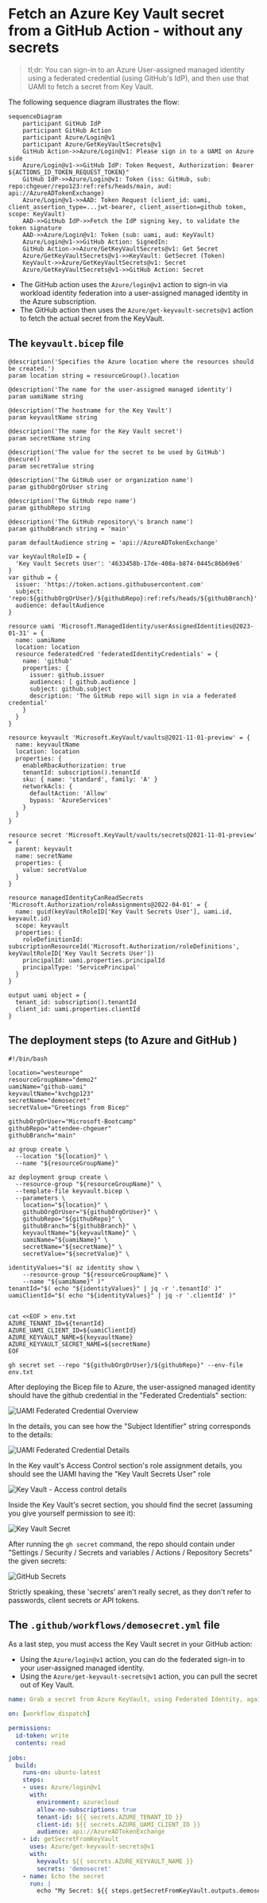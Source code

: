 # Fetch an Azure Key Vault secret from a GitHub Action - without any secrets

> tl;dr: You can sign-in to an Azure User-assigned managed identity using a federated credential (using GitHub's IdP), and then use that UAMI to fetch a secret from Key Vault.

The following sequence diagram illustrates the flow:

```mermaid
sequenceDiagram
    participant GitHub IdP
    participant GitHub Action
    participant Azure/Login@v1
    participant Azure/GetKeyVaultSecrets@v1
    GitHub Action->>Azure/Login@v1: Please sign in to a UAMI on Azure side
    Azure/Login@v1->>GitHub IdP: Token Request, Authorization: Bearer ${ACTIONS_ID_TOKEN_REQUEST_TOKEN}"
    GitHub IdP->>Azure/Login@v1: Token (iss: GitHub, sub: repo:chgeuer/repo123:ref:refs/heads/main, aud: api://AzureADTokenExchange)
    Azure/Login@v1->>AAD: Token Request (client_id: uami, client_assertion_type=...jwt-bearer, client_assertion=github token, scope: KeyVault)
    AAD->>GitHub IdP->>Fetch the IdP signing key, to validate the token signature
    AAD->>Azure/Login@v1: Token (sub: uami, aud: KeyVault)
    Azure/Login@v1->>GitHub Action: SignedIn:
    GitHub Action->>Azure/GetKeyVaultSecrets@v1: Get Secret
    Azure/GetKeyVaultSecrets@v1->>KeyVault: GetSecret (Token)
    KeyVault->>Azure/GetKeyVaultSecrets@v1: Secret
    Azure/GetKeyVaultSecrets@v1->>GitHub Action: Secret
```

- The GitHub action uses the `Azure/login@v1` action to sign-in via workload identity federation into a user-assigned managed identity in the Azure subscription.
- The GitHub action then uses the `Azure/get-keyvault-secrets@v1` action to fetch the actual secret from the KeyVault.



## The `keyvault.bicep` file

```bicep
@description('Specifies the Azure location where the resources should be created.')
param location string = resourceGroup().location

@description('The name for the user-assigned managed identity')
param uamiName string

@description('The hostname for the Key Vault')
param keyvaultName string

@description('The name for the Key Vault secret')
param secretName string

@description('The value for the secret to be used by GitHub')
@secure()
param secretValue string 

@description('The GitHub user or organization name')
param githubOrgOrUser string

@description('The GitHub repo name')
param githubRepo string

@description('The GitHub repository\'s branch name')
param githubBranch string = 'main'

param defaultAudience string = 'api://AzureADTokenExchange'

var keyVaultRoleID = {
  'Key Vault Secrets User': '4633458b-17de-408a-b874-0445c86b69e6'
}
var github = {
  issuer: 'https://token.actions.githubusercontent.com'
  subject: 'repo:${githubOrgOrUser}/${githubRepo}:ref:refs/heads/${githubBranch}'
  audience: defaultAudience
}

resource uami 'Microsoft.ManagedIdentity/userAssignedIdentities@2023-01-31' = {
  name: uamiName
  location: location
  resource federatedCred 'federatedIdentityCredentials' = {
    name: 'github'
    properties: {
      issuer: github.issuer
      audiences: [ github.audience ]
      subject: github.subject
      description: 'The GitHub repo will sign in via a federated credential'
    }
  }
}

resource keyvault 'Microsoft.KeyVault/vaults@2021-11-01-preview' = {
  name: keyvaultName
  location: location
  properties: {
    enableRbacAuthorization: true
    tenantId: subscription().tenantId
    sku: { name: 'standard', family: 'A' }
    networkAcls: {
      defaultAction: 'Allow'
      bypass: 'AzureServices'
    }
  }
}

resource secret 'Microsoft.KeyVault/vaults/secrets@2021-11-01-preview' = {
  parent: keyvault
  name: secretName
  properties: {
    value: secretValue
  }
}

resource managedIdentityCanReadSecrets 'Microsoft.Authorization/roleAssignments@2022-04-01' = {
  name: guid(keyVaultRoleID['Key Vault Secrets User'], uami.id, keyvault.id)
  scope: keyvault
  properties: {
    roleDefinitionId: subscriptionResourceId('Microsoft.Authorization/roleDefinitions', keyVaultRoleID['Key Vault Secrets User'])
    principalId: uami.properties.principalId
    principalType: 'ServicePrincipal'
  }
}

output uami object = {
  tenant_id: subscription().tenantId
  client_id: uami.properties.clientId
}
```

## The deployment steps (to Azure and GitHub )

``` shell
#!/bin/bash

location="westeurope"
resourceGroupName="demo2"
uamiName="github-uami"
keyvaultName="kvchgp123"
secretName="demosecret"
secretValue="Greetings from Bicep"

githubOrgOrUser="Microsoft-Bootcamp"
githubRepo="attendee-chgeuer"
githubBranch="main"

az group create \
  --location "${location}" \
  --name "${resourceGroupName}"

az deployment group create \
  --resource-group "${resourceGroupName}" \
  --template-file keyvault.bicep \
  --parameters \
    location="${location}" \
    githubOrgOrUser="${githubOrgOrUser}" \
    githubRepo="${githubRepo}" \
    githubBranch="${githubBranch}" \
    keyvaultName="${keyvaultName}" \
    uamiName="${uamiName}" \
    secretName="${secretName}" \
    secretValue="${secretValue}" \

identityValues="$( az identity show \
    --resource-group "${resourceGroupName}" \
    --name "${uamiName}" )"
tenantId="$( echo "${identityValues}" | jq -r '.tenantId' )"
uamiClientId="$( echo "${identityValues}" | jq -r '.clientId' )"


cat <<EOF > env.txt
AZURE_TENANT_ID=${tenantId}
AZURE_UAMI_CLIENT_ID=${uamiClientId}
AZURE_KEYVAULT_NAME=${keyvaultName}
AZURE_KEYVAULT_SECRET_NAME=${secretName}
EOF

gh secret set --repo "${githubOrgOrUser}/${githubRepo}" --env-file env.txt

```

After deploying the Bicep file to Azure, the user-assigned managed identity should have the github credential in the "Federated Credentials" section:

![UAMI Federated Credential Overview](img/uami-federated-cred-overview.png)

In the details, you can see how the "Subject Identifier" string corresponds to the details:

![UAMI Federated Credential Details](img/uami-federated-cred-details.png)

In the Key vault's Access Control section's role assignment details, you should see the UAMI having the "Key Vault Secrets User" role

![Key Vault - Access control details](img/keyvault-iam-secrets-user.png)

Inside the Key Vault's secret section, you should find the secret (assuming you give yourself permission to see it):

![Key Vault Secret](img/keyvault-secret-details.png)

After running the `gh secret` command, the repo should contain under "Settings / Security / Secrets and variables / Actions / Repository Secrets" the given secrets:

![GitHub Secrets](img/github-secrets-overview.png)

Strictly speaking, these 'secrets' aren't really secret, as they don't refer to passwords, client secrets or API tokens. 

## The `.github/workflows/demosecret.yml` file

As a last step, you must access the Key Vault secret in your GitHub action:

- Using the `Azure/login@v1` action, you can do the federated sign-in to your user-assigned managed identity.
- Using the `Azure/get-keyvault-secrets@v1` action, you can pull the secret out of Key Vault.

```yaml
name: Grab a secret from Azure KeyVault, using Federated Identity, against a User-Assigned Managed Identity

on: [workflow_dispatch]

permissions:
  id-token: write
  contents: read
  
jobs:
  build:
    runs-on: ubuntu-latest
    steps:
    - uses: Azure/login@v1
      with:
        environment: azurecloud
        allow-no-subscriptions: true
        tenant-id: ${{ secrets.AZURE_TENANT_ID }}
        client-id: ${{ secrets.AZURE_UAMI_CLIENT_ID }}
        audience: api://AzureADTokenExchange
    - id: getSecretFromKeyVault
      uses: Azure/get-keyvault-secrets@v1
      with: 
        keyvault: ${{ secrets.AZURE_KEYVAULT_NAME }}
        secrets: 'demosecret'
    - name: Echo the secret
      run: |
        echo "My Secret: ${{ steps.getSecretFromKeyVault.outputs.demosecret }}" | base64

```

